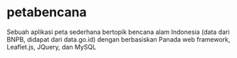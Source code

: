 # petabencana
Sebuah aplikasi peta sederhana bertopik bencana alam Indonesia (data dari BNPB, didapat dari data.go.id) dengan berbasiskan Panada web framework, Leaflet.js, JQuery, dan MySQL

